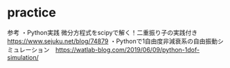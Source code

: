 # practice
参考
・Python実践 微分方程式をscipyで解く！二重振り子の実践付き　https://www.sejuku.net/blog/74879 
・Pythonで1自由度非減衰系の自由振動シミュレーション　https://watlab-blog.com/2019/06/09/python-1dof-simulation/


